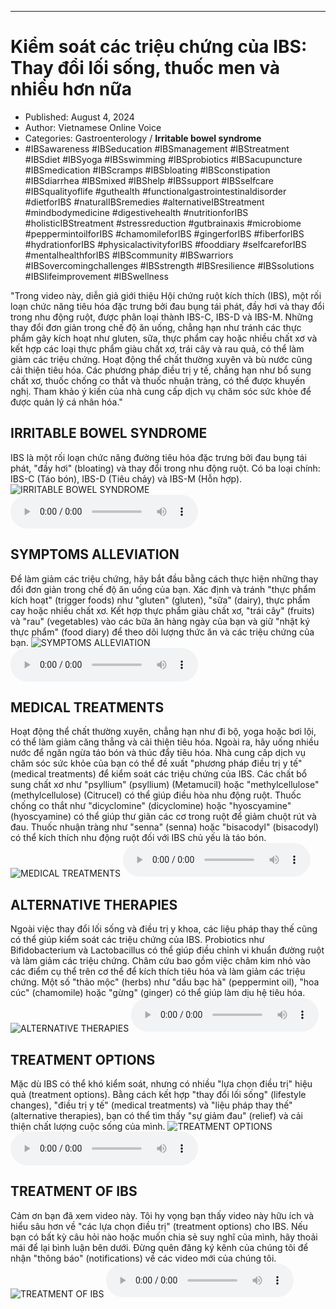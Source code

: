 
---

# Kiểm soát các triệu chứng của IBS: Thay đổi lối sống, thuốc men và nhiều hơn nữa

- Published: August 4, 2024
- Author: Vietnamese Online Voice
- Categories: Gastroenterology / **Irritable bowel syndrome**
- #IBSawareness #IBSeducation #IBSmanagement #IBStreatment #IBSdiet #IBSyoga #IBSswimming #IBSprobiotics #IBSacupuncture #IBSmedication #IBScramps #IBSbloating #IBSconstipation #IBSdiarrhea #IBSmixed #IBShelp #IBSsupport #IBSselfcare #IBSqualityoflife #guthealth #functionalgastrointestinaldisorder #dietforIBS #naturalIBSremedies #alternativeIBStreatment #mindbodymedicine #digestivehealth #nutritionforIBS #holisticIBStreatment #stressreduction #gutbrainaxis #microbiome #peppermintoilforIBS #chamomileforIBS #gingerforIBS #fiberforIBS #hydrationforIBS #physicalactivityforIBS #fooddiary #selfcareforIBS #mentalhealthforIBS #IBScommunity #IBSwarriors #IBSovercomingchallenges #IBSstrength #IBSresilience #IBSsolutions #IBSlifeimprovement #IBSwellness

"Trong video này, diễn giả giới thiệu Hội chứng ruột kích thích (IBS), một rối loạn chức năng tiêu hóa đặc trưng bởi đau bụng tái phát, đầy hơi và thay đổi trong nhu động ruột, được phân loại thành IBS-C, IBS-D và IBS-M. Những thay đổi đơn giản trong chế độ ăn uống, chẳng hạn như tránh các thực phẩm gây kích hoạt như gluten, sữa, thực phẩm cay hoặc nhiều chất xơ và kết hợp các loại thực phẩm giàu chất xơ, trái cây và rau quả, có thể làm giảm các triệu chứng. Hoạt động thể chất thường xuyên và bù nước cũng cải thiện tiêu hóa. Các phương pháp điều trị y tế, chẳng hạn như bổ sung chất xơ, thuốc chống co thắt và thuốc nhuận tràng, có thể được khuyến nghị. Tham khảo ý kiến ​​của nhà cung cấp dịch vụ chăm sóc sức khỏe để được quản lý cá nhân hóa."


## IRRITABLE BOWEL SYNDROME

IBS là một rối loạn chức năng đường tiêu hóa đặc trưng bởi đau bụng tái phát, "đầy hơi" (bloating) và thay đổi trong nhu động ruột. Có ba loại chính: IBS-C (Táo bón), IBS-D (Tiêu chảy) và IBS-M (Hỗn hợp).
![IRRITABLE BOWEL SYNDROME](https://http-archiver-apis-production-80.schnworks.com/storage/images/transitions/2024-08-04/transition-5460178989-Montserrat-Thin-673AB7.jpg)
<audio controls>
    <source src="https://http-archiver-apis-production-80.schnworks.com/storage/storage/audio/file-25839387926.mp3" type="audio/mpeg">
</audio>



## SYMPTOMS ALLEVIATION

Để làm giảm các triệu chứng, hãy bắt đầu bằng cách thực hiện những thay đổi đơn giản trong chế độ ăn uống của bạn. Xác định và tránh "thực phẩm kích hoạt" (trigger foods) như "gluten" (gluten), "sữa" (dairy), thực phẩm cay hoặc nhiều chất xơ. Kết hợp thực phẩm giàu chất xơ, "trái cây" (fruits) và "rau" (vegetables) vào các bữa ăn hàng ngày của bạn và giữ "nhật ký thực phẩm" (food diary) để theo dõi lượng thức ăn và các triệu chứng của bạn.
![SYMPTOMS ALLEVIATION](https://http-archiver-apis-production-80.schnworks.com/storage/images/transitions/2024-08-04/transition-9682423685-Montserrat-ExtraBold-880E4F.jpg)
<audio controls>
    <source src="https://http-archiver-apis-production-80.schnworks.com/storage/storage/audio/file-4520522166.mp3" type="audio/mpeg">
</audio>



## MEDICAL TREATMENTS

Hoạt động thể chất thường xuyên, chẳng hạn như đi bộ, yoga hoặc bơi lội, có thể làm giảm căng thẳng và cải thiện tiêu hóa. Ngoài ra, hãy uống nhiều nước để ngăn ngừa táo bón và thúc đẩy tiêu hóa. Nhà cung cấp dịch vụ chăm sóc sức khỏe của bạn có thể đề xuất "phương pháp điều trị y tế" (medical treatments) để kiểm soát các triệu chứng của IBS. Các chất bổ sung chất xơ như "psyllium" (psyllium) (Metamucil) hoặc "methylcellulose" (methylcellulose) (Citrucel) có thể giúp điều hòa nhu động ruột. Thuốc chống co thắt như "dicyclomine" (dicyclomine) hoặc "hyoscyamine" (hyoscyamine) có thể giúp thư giãn các cơ trong ruột để giảm chuột rút và đau. Thuốc nhuận tràng như "senna" (senna) hoặc "bisacodyl" (bisacodyl) có thể kích thích nhu động ruột đối với IBS chủ yếu là táo bón.
![MEDICAL TREATMENTS](https://http-archiver-apis-production-80.schnworks.com/storage/images/transitions/2024-08-04/transition--15147523365-Montserrat-ExtraBold-7B1FA2.jpg)
<audio controls>
    <source src="https://http-archiver-apis-production-80.schnworks.com/storage/storage/audio/file-28646128229.mp3" type="audio/mpeg">
</audio>



## ALTERNATIVE THERAPIES

Ngoài việc thay đổi lối sống và điều trị y khoa, các liệu pháp thay thế cũng có thể giúp kiểm soát các triệu chứng của IBS. Probiotics như Bifidobacterium và Lactobacillus có thể giúp điều chỉnh vi khuẩn đường ruột và làm giảm các triệu chứng. Châm cứu bao gồm việc châm kim nhỏ vào các điểm cụ thể trên cơ thể để kích thích tiêu hóa và làm giảm các triệu chứng. Một số "thảo mộc" (herbs) như "dầu bạc hà" (peppermint oil), "hoa cúc" (chamomile) hoặc "gừng" (ginger) có thể giúp làm dịu hệ tiêu hóa.
![ALTERNATIVE THERAPIES](https://http-archiver-apis-production-80.schnworks.com/storage/images/transitions/2024-08-04/transition-17977348438-Montserrat-Bold-512DA8.jpg)
<audio controls>
    <source src="https://http-archiver-apis-production-80.schnworks.com/storage/storage/audio/file-17434517270.mp3" type="audio/mpeg">
</audio>



## TREATMENT OPTIONS

Mặc dù IBS có thể khó kiểm soát, nhưng có nhiều "lựa chọn điều trị" hiệu quả (treatment options). Bằng cách kết hợp "thay đổi lối sống" (lifestyle changes), "điều trị y tế" (medical treatments) và "liệu pháp thay thế" (alternative therapies), bạn có thể tìm thấy "sự giảm đau" (relief) và cải thiện chất lượng cuộc sống của mình.
![TREATMENT OPTIONS](https://http-archiver-apis-production-80.schnworks.com/storage/images/transitions/2024-08-04/transition--19972424102-Montserrat-Thin-283593.jpg)
<audio controls>
    <source src="https://http-archiver-apis-production-80.schnworks.com/storage/storage/audio/file-20957891484.mp3" type="audio/mpeg">
</audio>



## TREATMENT OF IBS

Cảm ơn bạn đã xem video này. Tôi hy vọng bạn thấy video này hữu ích và hiểu sâu hơn về "các lựa chọn điều trị" (treatment options) cho IBS. Nếu bạn có bất kỳ câu hỏi nào hoặc muốn chia sẻ suy nghĩ của mình, hãy thoải mái để lại bình luận bên dưới. Đừng quên đăng ký kênh của chúng tôi để nhận "thông báo" (notifications) về các video mới của chúng tôi.
![TREATMENT OF IBS](https://http-archiver-apis-production-80.schnworks.com/storage/images/transitions/2024-08-04/transition--15212332597-Montserrat-Medium-512DA8.jpg)
<audio controls>
    <source src="https://http-archiver-apis-production-80.schnworks.com/storage/storage/audio/file-29234731097.mp3" type="audio/mpeg">
</audio>

